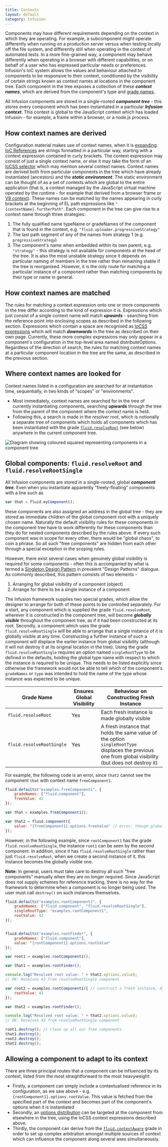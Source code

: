 ```yaml
---
title: Contexts
layout: default
category: Infusion
---
```


Components may have different requirements depending on the context in which they are operating.
For example, a subcomponent might operate differently when running on a production server versus
when testing locally off the file system, and differently still when operating in the context of
automated tests. In a more fine-grained way, a component may behave differently when operating in
a browser with different capabilities, or on behalf of a user who has expressed particular needs or
preferences. Infusion's IoC system allows the values and behaviour attached to components to be
responsive to their context, conditioned by the visibility of certain strings known as context names
at locations in the component tree. Each component in the tree exposes a collection of these
__*context names*__, which are derived from the component's type and [grade names](ComponentGrades.md).

All Infusion components are stored in a single-rooted **_component tree_** - this stores every component which
has been instantiated in a particular **_Infusion context_**. This context is global to the JavaScript context
which has loaded Infusion - for example, a frame within a browser, or a node.js process.

## How context names are derived

Configuration material makes use of context names, when it is [expanding](ExpansionOfComponentOptions.md).
[IoC References](IoCReferences.md) are strings formatted in a particular way, starting with a context
expression contained in curly brackets. The context expression may consist of just a single context name,
or else it may take the form of an [IoCSS selector](IoCSS.md) which may mention several context names.
Context names are derived both from particular components in the tree which have already instantiated
(ancestors) and the __*static environment*__. The static environment can be thought of as a set of
contexts which are global to the entire application (that is, a context managed by the JavaScript
virtual machine operated by the runtime - for example that derived from a browser frame or
[V8 context](https://developers.google.com/v8/embed#contexts)). These names can be matched by the
names appearing in curly brackets at the beginning of EL path expressions like
`"{contextName}.furtherPath"`. Each component in the tree can give rise to a context name through
three strategies:

1. The fully qualified name typeName or gradeNames of the component that is found in the context,
   e.g. `"fluid.uploader.progressiveStrategy"`
2. The last path segment of any of the names from strategy 1 (e.g. `progressiveStrategy`)
3. The component's name when embedded within its own parent, e.g. `"strategy"` - this strategy is
   not available for components at the head of the tree. It is also the most unstable strategy since
   it depends on particular naming of members in the tree rather than remaining stable if the tree is
   reorganised. However, it is the only route for matching a particular instance of a component rather
   than matching components by their type or name in general.

## How context names are matched

The rules for matching a context expression onto one or more components in the tree differ according
to the kind of expression it is. Expressions which just consist of a single context name will match
__*upwards*__ - searching from the reference point into enclosing scopes as described in the
following section. Expressions which contain a space are recognised as [IoCSS expressions](IoCSS.md)
which will match __*downwards*__ in the tree as described on their own page. Currently, these more
complex expressions may only appear in a component's configuration in the top-level area named
distributeOptions. Regardless of the direction of search, the rules for matching context names
at a particular component location in the tree are the same, as described in the previous section.

## Where context names are looked for

Context names listed in a configuration are searched for at instantiation time, sequentially,
in two kinds of "scopes" or "environments".

* Most immediately, context names are searched for in the tree of currently instantiating
  components, searching __upwards__ through the tree from the parent of the component where the context
  name is held.
* Following this, a search is made in the *resolver root*, which is notionally a separate tree
  of components which holds all components which has been instantiated with the grade
  [`fluid.resolveRoot`](#global-components-fluidresolveroot-and-fluidresolverootsingle) (see below) anywhere in the
  current component tree.

![Diagram showing coloured squared representing components in a component tree](images/IoC-scope.svg)

## Global components: `fluid.resolveRoot` and `fluid.resolveRootSingle`

All Infusion components are stored in a single-rooted, global **_component tree_**. Even when you
instantiate apparently "freely-floating" components with a line such as

```javascript
var that = fluid.myComponent();
```

these components are also assigned an address in the global tree - they are stored as immediate children
of the global component root with a uniquely chosen name. Naturally the default visibility rules for
these components in the component tree have to work differently for these components than they do for
nested components described by the rules above. If every such component was in scope for every other, there
would be "global chaos", to coin a phrase. So all such "free components" are hidden from each other
through a special exception in the scoping rules.

However, there exist several cases when genuinely global visibility is required for some components - often
this is accompanied by what is termed a [Singleton Design Pattern](https://en.wikipedia.org/wiki/Singleton_pattern)
in prevalent "Design Patterns" dialogue. As commonly described, this pattern consists of two elements -

1. Arranging for global visibility of a component (object)
2. Arrange for there to be a single instance of a component

The Infusion framework supplies two special grades, which allow the designer to arrange for both of these
points to be controlled separately. For a start, any component which is supplied the grade `fluid.resolveRoot`,
wherever it is constructed in the component tree, will become **_globally visible_** throughout the component
tree, as if it had been constructed at its root. Secondly, a component which uses the grade
`fluid.resolveRootSingle` will be able to arrange that a single instance of it is globally visible at any
time. Constructing a further instance of such a component will displace the earlier instance from global
visibility (although it will not destroy it at its original location in the tree). Using the grade `fluid.resolveRootSingle`
requires an option named `singleRootType` to be defined in the defaults, holding the global type name with
respect to which the instance is required to be unique. This needs to be listed explicitly since otherwise the
framework would not be able to tell which of the component's `gradeNames` or `type` was intended to hold the name of the
type whose instance was expected to be unique.

<table>
    <thead>
        <tr>
            <th>Grade Name</th>
            <th>Ensures Global Visibility</th>
            <th>Behaviour on Constructing Fresh Instance</th>
        </tr>
    </thead>
    <tbody>
        <tr>
            <td><code>fluid.resolveRoot</code></td>
            <td>Yes</td>
            <td>
                Each fresh instance is made globally visible
            </td>
        </tr>
        <tr>
            <td><code>fluid.resolveRootSingle</code></td>
            <td>Yes</td>
            <td>
                A fresh instance that holds the same value of the option <code>singleRootType</code> displaces the
                previous one from global visibility (but does not destroy it)
            </td>
        </tr>
    </tbody>
</table>

For example, the following code is an error, since `that2` cannot see the component `that` with context name `freeComponent1`.

```javascript
fluid.defaults("examples.freeComponent1", {
    gradeNames: ["fluid.component"],
    freeValue: 42
});

var that = examples.freeComponent1();

var that2 = fluid.component({
    value: "{freeComponent1}.options.freeValue" // error: though global, freeComponent1 is not resolvable
});
```

However, in the following example, since `rootComponent1` has the grade `fluid.resolveRootSingle`, the instance `root1`
can be seen by the second component. In addition, since it has `fluid.resolveRootSingle` rather than just
`fluid.resolveRoot`, when we create a second instance of it, this instance becomes the globally visible one.

<div class="infusion-docs-note">

<strong>Note:</strong> In general, users must take care to destroy all such "free components" manually when they are
no longer required. Since JavaScript does not supply schemes for reference tracking, there is no way for the
framework to determine when a component is no longer being used. The user must call `destroy()` on such instances
themselves.
</div>

```javascript
fluid.defaults("examples.rootComponent1", {
    gradeNames: ["fluid.component", "fluid.resolveRootSingle"],
    singleRootType: "examples.rootComponent1",
    rootValue: 42
});


fluid.defaults("examples.rootFinder", {
    gradeNames: ["fluid.component"],
    value: "{rootComponent1}.options.rootValue"
});

var root1 = examples.rootComponent1();

var that1 = examples.rootFinder();

console.log("Resolved root value: " + that1.options.value);
// OK: Receives 42 from resolveRootSingle component

var root2 = examples.rootComponent1({ // construct a fresh instance, displacing the original
    rootValue: 43
});

var that2 = examples.rootFinder();

console.log("Resolved root value: " + that2.options.value);
// OK: Receives 43 from resolveRootSingle component

root1.destroy(); // clean up all our free components
that1.destroy();
root2.destroy();
that2.destroy();
```

## Allowing a component to adapt to its context

There are three principal routes that a component can be influenced by its context, listed from the most straightforward
to the most heavyweight:

* Firstly, a component can simply include a contextualised reference in its configuration, as we saw above - e.g.
  `{rootComponent1}.options.rootValue`. This value is fetched from the specified part of the context and becomes part of
  the component's options when it is instantiated
* Secondly, an [options distribution](IoCSS.md) can be targeted at the component from elsewhere in the tree, using the
  IoCSS context expressions described above.
* Thirdly, the component can derive from the [`fluid.contextAware`](ContextAwareness.md) grade in order to set up
  complex arbitration amongst multiple sources of context which can influence the component along several axes
  simultaneously.

